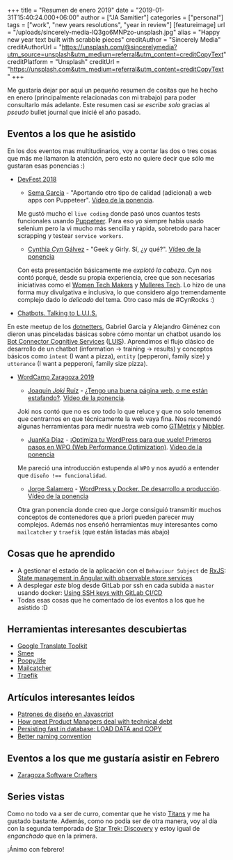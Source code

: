 +++
title = "Resumen de enero 2019"
date = "2019-01-31T15:40:24.000+06:00"
author = ["JA Samitier"]
categories = ["personal"]
tags = ["work", "new years resolutions", "year in review"]
[featureimage]
    url = "/uploads/sincerely-media-lQ3go6MNPzo-unsplash.jpg"
    alias = "Happy new year text built with scrabble pieces"
    creditAuthor = "Sincerely Media"
    creditAuthorUrl = "https://unsplash.com/@sincerelymedia?utm_source=unsplash&utm_medium=referral&utm_content=creditCopyText"
    creditPlatform = "Unsplash"
    creditUrl = "https://unsplash.com&utm_medium=referral&utm_content=creditCopyText"
+++

Me gustaría dejar por aquí un pequeño resumen de cositas que he hecho en enero (principalmente relacionadas con mi trabajo) para poder consultarlo más adelante. Este resumen casi _se escribe solo_ gracias al _pseudo_ bullet journal que inicié el año pasado.

## Eventos a los que he asistido

En los dos eventos mas multitudinarios, voy a contar las dos o tres cosas que más me llamaron la atención, pero esto no quiere decir que sólo me gustaran esas ponencias :)

- [DevFest 2018](https://www.meetup.com/es-ES/gdgZaragoza/events/252863072/)

  - [Sema García](https://twitter.com/semagarcia) - "Aportando otro tipo de calidad (adicional) a web apps con Puppeteer". [Vídeo de la ponencia](https://www.youtube.com/watch?v=YRGdTmpvLgc).

  Me gustó mucho el `live coding` donde pasó unos cuantos tests funcionales usando [Puppeteer](https://github.com/GoogleChrome/puppeteer). Para eso yo siempre había usado selenium pero la vi mucho más sencilla y rápida, sobretodo para hacer scrapping y testear `service workers`.

  - [Cynthia _Cyn_ Gálvez](https://twitter.com/icynthia) - "Geek y Girly. Sí, ¿y qué?". [Vídeo de la ponencia](https://www.youtube.com/watch?v=zKEQsZdt7eA)

  Con esta presentación básicamente me _explotó la cabeza_. Cyn nos contó porqué, desde su propia experiencia, cree que son necesarias iniciativas como el [Women Tech Makers](https://twitter.com/WTMZaragoza) y [Mulleres Tech](https://twitter.com/MulleresTech). Lo hizo de una forma muy divulgativa e inclusiva, lo que considero algo tremendamente complejo dado lo _delicado_ del tema. Otro caso más de #CynRocks :)

- [Chatbots. Talking to L.U.I.S.](https://www.meetup.com/es-ES/dotnetters/events/257558101/)

En este meetup de los [dotnetters](https://twitter.com/dotnetters), Gabriel García y Alejandro Giménez con dieron unas pinceladas básicas sobre cómo montar un chatbot usando los [Bot Connector Cognitive Services](https://github.com/Microsoft/BotBuilder-CognitiveServices) ([LUIS](https://luis.ai/home)). Aprendimos el flujo clásico de desarrollo de un chatbot (information -> training -> results) y conceptos básicos como `intent` (I want a pizza), `entity` (pepperoni, family size) y `utterance` (I want a pepperoni, family size pizza).

- [WordCamp Zaragoza 2019](https://2019.zaragoza.wordcamp.org)

  - [Joaquín _Joki_ Ruíz](https://jokiruiz.com) - [¿Tengo una buena página web, o me están estafando?](https://2019.zaragoza.wordcamp.org/session/tengo-una-buena-pagina-web-o-me-estan-estafando/"). [Vídeo de la ponencia](https://videopress.com/v/P1SKb3tq).

  Joki nos contó que no es oro todo lo que reluce y que no solo tenemos que centrarnos en que técnicamente la web vaya fina. Nos recomendó algunas herramientas para medir nuestra web como [GTMetrix](https://gtmetrix.com) y [Nibbler](http://nibbler.silktide.com).

  - [JuanKa Díaz](https://twitter.com/jdevelopia) - [¡Optimiza tu WordPress para que vuele! Primeros pasos en WPO (Web Performance Optimization)](https://2019.zaragoza.wordcamp.org/session/optimiza-tu-wordpress-para-que-vuele-primeros-pasos-en-wpo-web-performance-optimization/). [Vídeo de la ponencia](https://videopress.com/v/p0tPjJCg)

  Me pareció una introducción estupenda al `WPO` y nos ayudó a entender que `diseño !== funcionalidad`.

  - [Jorge Salamero](https://twitter.com/bencerillo) - [WordPress y Docker. De desarrollo a producción](https://2019.zaragoza.wordcamp.org/session/wordpress-y-docker-de-desarrollo-a-produccion/). [Vídeo de la ponencia](https://videopress.com/v/ovEqImeJ)

  Otra gran ponencia donde creo que Jorge consiguió transmitir muchos conceptos de contenedores que a priori pueden parecer muy complejos. Además nos enseñó herramientas muy interesantes como `mailcatcher` y `traefik` (que están listadas más abajo)

## Cosas que he aprendido

- A gestionar el estado de la aplicación con el `Behaviour Subject` de [RxJS](https://github.com/reactivex/rxjs): [State management in Angular with observable store services](https://jurebajt.com/state-management-in-angular-with-observable-store-services/)
- A desplegar _este_ blog desde GitLab por ssh en cada subida a `master` usando docker: [Using SSH keys with GitLab CI/CD](https://docs.gitlab.com/ee/ci/ssh_keys/README.html#doc-nav)
- Todas esas cosas que he comentado de los eventos a los que he asistido :D

## Herramientas interesantes descubiertas

- [Google Translate Toolkit](https://translate.google.com/toolkit/)
- [Smee](https://smee.io)
- [Poopy.life](http://poopy.life)
- [Mailcatcher](https://mailcatcher.me)
- [Traefik](https://traefik.io)

## Artículos interesantes leídos

- [Patrones de diseño en Javascript](https://medium.com/@jmz12/patrones-de-diseño-en-js-43beab8f5756)
- [How great Product Managers deal with technical debt](https://productcoalition.com/how-great-product-managers-deal-with-technical-debt-453edec3d473)
- [Persisting fast in database: LOAD DATA and COPY](https://medium.com/@jerolba/persisting-fast-in-database-load-data-and-copy-caf645a62909)
- [Better naming convention](https://blog.nikolaposa.in.rs/2019/01/06/better-naming-convention/)

## Eventos a los que me gustaría asistir en Febrero

- [Zaragoza Software Crafters](https://gist.github.com/hbiarge/3a227f8a0ff7cbdeafeb81e4eda987c5)

## Series vistas

Como no todo va a ser de curro, comentar que he visto [Titans](https://www.imdb.com/title/tt1043813/) y me ha gustado bastante. Además, como no podía ser de otra manera, voy al día con la segunda temporada de [Star Trek: Discovery](https://www.imdb.com/title/tt5171438/) y estoy igual de _enganchado_ que en la primera.

¡Ánimo con febrero!
